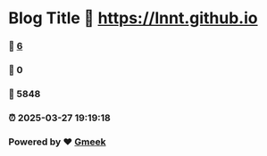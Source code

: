 # Blog Title :link: https://lnnt.github.io 
### :page_facing_up: [6](https://lnnt.github.io/tag.html) 
### :speech_balloon: 0 
### :hibiscus: 5848 
### :alarm_clock: 2025-03-27 19:19:18 
### Powered by :heart: [Gmeek](https://github.com/Meekdai/Gmeek)
